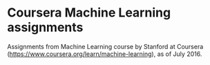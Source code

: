 # Coursera Machine Learning assignments

Assignments from Machine Learning course by Stanford at Coursera (https://www.coursera.org/learn/machine-learning), as of July 2016.
